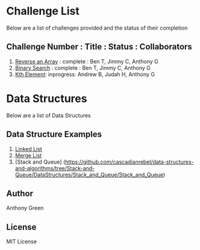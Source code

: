 # Challenge List

Below are a list of challenges provided and the status of their completion

## Challenge Number : Title : Status : Collaborators 
1. [Reverse an Array](https://github.com/cascadianrebel/data-structures-and-algorithms/blob/master/Challenges/ArrayReverse/Readme.md) : complete : Ben T, Jimmy C, Anthony G
2. [Binary Search](https://github.com/cascadianrebel/data-structures-and-algorithms/blob/master/Challenges/BinarySearch/ReadMe.md) : complete : Ben T, Jimmy C, Anthony G
3. [Kth Element](https://github.com/cascadianrebel/data-structures-and-algorithms/blob/11_kth_from_end/Challenges/KthElement/ReadMe.md): inprogress: Andrew B, Judah H, Anthony G


# Data Structures
Below are a list of Data Structures

## Data Structure Examples
1. [Linked List](https://github.com/cascadianrebel/data-structures-and-algorithms/blob/master/DataStructures/LinkedLists/ReadMe.md)
2. [Merge List](https://github.com/cascadianrebel/data-structures-and-algorithms/blob/master/DataStructures/mergeLists/ReadMe.md)
3. [Stack and Queue] (https://github.com/cascadianrebel/data-structures-and-algorithms/tree/Stack-and-Queue/DataStructures/Stack_and_Queue/Stack_and_Queue)


## Author
Anthony Green

## License
MIT License

